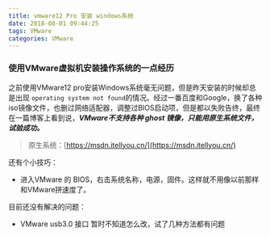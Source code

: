 ```yaml
---
title: vmware12 Pro 安装 windows系统
date: 2018-08-01 09:44:25
tags: VMware
categories: VMware
---
```

### 使用VMware虚拟机安装操作系统的一点经历

<!--more-->

之前使用VMware12 pro安装Windows系统毫无问题，但是昨天安装的时候却总是出现 `operating system not found`的情况。经过一番百度和Google，换了各种iso镜像文件，也删过网络适配器，调整过BIOS启动项，但是都以失败告终，最终在一篇博客上看到说，***VMware不支持各种 ghost 镜像，只能用原生系统文件，试验成功。***

> 
> 原生系统：[https://msdn.itellyou.cn/](https://msdn.itellyou.cn/)
> 

还有个小技巧：

- 进入VMware 的 BIOS，右击系统名称，电源，固件。这样就不用像以前那样和VMware拼速度了。

目前还没有解决的问题：

- VMware usb3.0 接口 暂时不知道怎么改，试了几种方法都有问题



